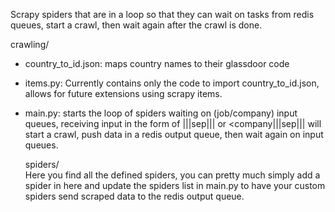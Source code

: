Scrapy spiders that are in a loop so that they can
wait on tasks from redis queues, start a crawl, then wait again
after the crawl is done.

crawling/
- country_to_id.json: maps country names to their glassdoor code
- items.py: Currently contains only the code to import country_to_id.json, allows
for future extensions using scrapy items.
- main.py: starts the loop of spiders waiting on (job/company) input queues, receiving
input in the form of <job>|||sep|||<location> or <company|||sep|||<location> will start
a crawl, push data in a redis output queue, then wait again on input queues.

    spiders/   
        Here you find all the defined spiders, you can pretty much simply add a spider in
        here and update the spiders list in main.py to have your custom spiders send scraped
        data to the redis output queue.
    
    